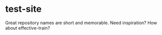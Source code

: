 # test-site
Great repository names are short and memorable. Need inspiration? How about effective-train?
